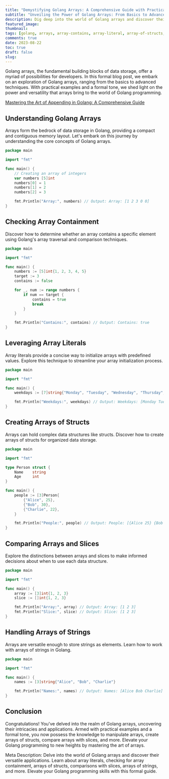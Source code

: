 ```yaml
---
title: "Demystifying Golang Arrays: A Comprehensive Guide with Practical Examples"
subtitle: "Unveiling the Power of Golang Arrays: From Basics to Advanced Techniques"
description: Dig deep into the world of Golang arrays and discover their versatile applications. Learn about array literals, checking for array containment, arrays of structs, comparisons with slices, arrays of strings, and more. Elevate your Golang programming skills with this formal guide.
featured_image: 
thumbnail: 
tags: [golang, arrays, array-contains, array-literal, array-of-structs, array-vs-slice, array-of-strings, code-examples]
comments: true
date: 2023-08-22
toc: true
draft: false
slug: 
---
```


Golang arrays, the fundamental building blocks of data storage, offer a myriad of possibilities for developers. In this formal blog post, we embark on an exploration of Golang arrays, ranging from the basics to advanced techniques. With practical examples and a formal tone, we shed light on the power and versatility that arrays bring to the world of Golang programming.

[Mastering the Art of Appending in Golang: A Comprehensive Guide](/blog/golang-append-operations-guide)

## Understanding Golang Arrays

Arrays form the bedrock of data storage in Golang, providing a compact and contiguous memory layout. Let's embark on this journey by understanding the core concepts of Golang arrays.

```go
package main

import "fmt"

func main() {
    // Creating an array of integers
    var numbers [5]int
    numbers[0] = 1
    numbers[1] = 2
    numbers[2] = 3

    fmt.Println("Array:", numbers) // Output: Array: [1 2 3 0 0]
}
```

## Checking Array Containment

Discover how to determine whether an array contains a specific element using Golang's array traversal and comparison techniques.

```go
package main

import "fmt"

func main() {
    numbers := [5]int{1, 2, 3, 4, 5}
    target := 3
    contains := false

    for _, num := range numbers {
        if num == target {
            contains = true
            break
        }
    }

    fmt.Println("Contains:", contains) // Output: Contains: true
}
```

## Leveraging Array Literals

Array literals provide a concise way to initialize arrays with predefined values. Explore this technique to streamline your array initialization process.

```go
package main

import "fmt"

func main() {
    weekdays := [7]string{"Monday", "Tuesday", "Wednesday", "Thursday", "Friday", "Saturday", "Sunday"}

    fmt.Println("Weekdays:", weekdays) // Output: Weekdays: [Monday Tuesday Wednesday Thursday Friday Saturday Sunday]
}
```

## Creating Arrays of Structs

Arrays can hold complex data structures like structs. Discover how to create arrays of structs for organized data storage.

```go
package main

import "fmt"

type Person struct {
    Name    string
    Age     int
}

func main() {
    people := [3]Person{
        {"Alice", 25},
        {"Bob", 30},
        {"Charlie", 22},
    }

    fmt.Println("People:", people) // Output: People: [{Alice 25} {Bob 30} {Charlie 22}]
}
```

## Comparing Arrays and Slices

Explore the distinctions between arrays and slices to make informed decisions about when to use each data structure.

```go
package main

import "fmt"

func main() {
    array := [3]int{1, 2, 3}
    slice := []int{1, 2, 3}

    fmt.Println("Array:", array) // Output: Array: [1 2 3]
    fmt.Println("Slice:", slice) // Output: Slice: [1 2 3]
}
```

## Handling Arrays of Strings

Arrays are versatile enough to store strings as elements. Learn how to work with arrays of strings in Golang.

```go
package main

import "fmt"

func main() {
    names := [3]string{"Alice", "Bob", "Charlie"}

    fmt.Println("Names:", names) // Output: Names: [Alice Bob Charlie]
}
```

## Conclusion

Congratulations! You've delved into the realm of Golang arrays, uncovering their intricacies and applications. Armed with practical examples and a formal tone, you now possess the knowledge to manipulate arrays, create arrays of structs, compare arrays with slices, and more. Elevate your Golang programming to new heights by mastering the art of arrays.

Meta Description: Delve into the world of Golang arrays and discover their versatile applications. Learn about array literals, checking for array containment, arrays of structs, comparisons with slices, arrays of strings, and more. Elevate your Golang programming skills with this formal guide.